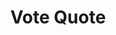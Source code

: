 ---
description: 一句语录，你猜猜是希拉里说的还是特朗普说的？
layout: post
results:
- primaryGenreName: Entertainment
  version: '1.0'
  formattedPrice: 免费
  genreIds:
  - '6016'
  - '6009'
  artworkUrl60: http://is1.mzstatic.com/image/thumb/Purple20/v4/12/27/10/122710f9-b716-c43a-bb1d-72970b060217/source/60x60bb.jpg
  minimumOsVersion: '8.0'
  appletvScreenshotUrls: &a []
  sellerName: Verve Lab, LLC
  supportedDevices:
  - iPad2Wifi
  - iPad23G
  - iPhone4S
  - iPadThirdGen
  - iPadThirdGen4G
  - iPhone5
  - iPodTouchFifthGen
  - iPadFourthGen
  - iPadFourthGen4G
  - iPadMini
  - iPadMini4G
  - iPhone5c
  - iPhone5s
  - iPhone6
  - iPhone6Plus
  - iPodTouchSixthGen
  genres:
  - 娱乐
  - 新闻
  currentVersionReleaseDate: '2016-05-06T00:29:42Z'
  trackName: Vote Quote
  isVppDeviceBasedLicensingEnabled: true
  description: "Have you ever wondered what the presidential candidates really
    think about the issues?  What better way to find out than with direct
    quotes.  Vote Quote shows you a quote, you decide if you agree or disagree,
    and then Vote Quote shows you the Author.  Do you know how Bernie Sanders
    really feels about education?  How Hillary Clinton plans to deal with
    Fracking? Or Donald Trump wants to deal with the border to Mexico?  \n\nWe
    have done our best to select only quotes that present a stance on an issue.
    \ Platitudes such as “I’ll make America great again” don’t mean anything
    and you won’t see them here. \n\nVote Quote contains quotes from Bernie
    Sanders, Hillary Clinton, Donald Trump, and Ted Cruz."
  price: 0
  trackId: 1103531538
  releaseDate: '2016-05-06T00:29:42Z'
  advisories: *a
  screenshotUrls:
  - http://a3.mzstatic.com/us/r30/Purple60/v4/42/e0/ed/42e0edbc-ad14-d3be-dce3-1d300b24983a/screen1136x1136.jpeg
  - http://a3.mzstatic.com/us/r30/Purple60/v4/5a/66/18/5a661803-321d-e390-384a-eab69f65f5b7/screen1136x1136.jpeg
  - http://a3.mzstatic.com/us/r30/Purple18/v4/4b/a2/fb/4ba2fb33-4345-3492-2819-d0f684805919/screen1136x1136.jpeg
  - http://a3.mzstatic.com/us/r30/Purple30/v4/9c/e8/41/9ce841b6-20a7-ad63-8381-752137358141/screen1136x1136.jpeg
  artistViewUrl: https://itunes.apple.com/cn/developer/verve-lab/id902745933?uo=4
  primaryGenreId: 6016
  kind: software
  fileSizeBytes: '18657185'
  bundleId: co.vervelab.vote-quote
  trackContentRating: 4+
  trackCensoredName: Vote Quote
  contentAdvisoryRating: 4+
  isGameCenterEnabled: false
  artistName: Verve Lab
  languageCodesISO2A:
  - EN
  features: *a
  wrapperType: software
  artworkUrl512: http://is1.mzstatic.com/image/thumb/Purple20/v4/12/27/10/122710f9-b716-c43a-bb1d-72970b060217/source/512x512bb.jpg
  artworkUrl100: http://is1.mzstatic.com/image/thumb/Purple20/v4/12/27/10/122710f9-b716-c43a-bb1d-72970b060217/source/100x100bb.jpg
  trackViewUrl: https://geo.itunes.apple.com/cn/app/vote-quote/id1103531538?mt=8&uo=4
  artistId: 902745933
  currency: CNY
  ipadScreenshotUrls: *a
category: 娱乐
tags: tag1
resultCount: 1
title: Vote Quote

---
